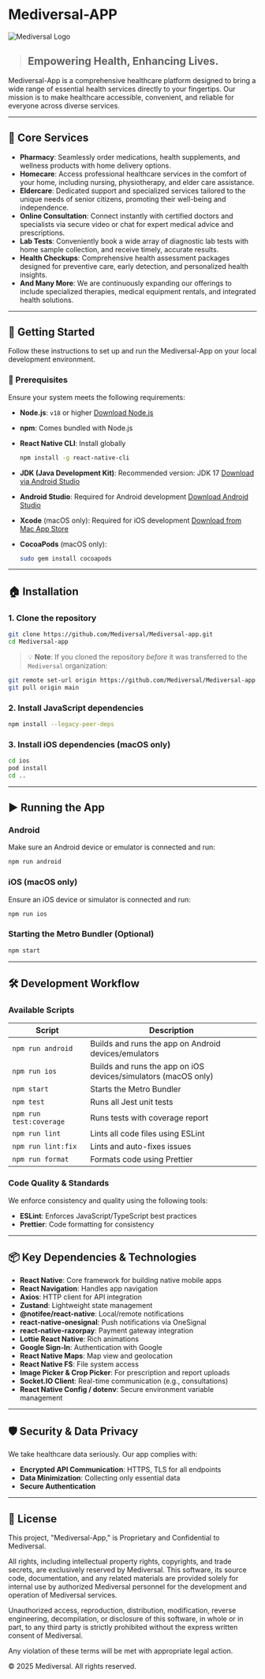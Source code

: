 # Mediversal-APP

![Mediversal Logo](https://www.mediversal.in/logo.png)

> ## Empowering Health, Enhancing Lives.

Mediversal-App is a comprehensive healthcare platform designed to bring a wide range of essential health services directly to your fingertips. Our mission is to make healthcare accessible, convenient, and reliable for everyone across diverse services.

---

## 🌟 Core Services

- **Pharmacy**: Seamlessly order medications, health supplements, and wellness products with home delivery options.
- **Homecare**: Access professional healthcare services in the comfort of your home, including nursing, physiotherapy, and elder care assistance.
- **Eldercare**: Dedicated support and specialized services tailored to the unique needs of senior citizens, promoting their well-being and independence.
- **Online Consultation**: Connect instantly with certified doctors and specialists via secure video or chat for expert medical advice and prescriptions.
- **Lab Tests**: Conveniently book a wide array of diagnostic lab tests with home sample collection, and receive timely, accurate results.
- **Health Checkups**: Comprehensive health assessment packages designed for preventive care, early detection, and personalized health insights.
- **And Many More**: We are continuously expanding our offerings to include specialized therapies, medical equipment rentals, and integrated health solutions.

---

## 🚀 Getting Started

Follow these instructions to set up and run the Mediversal-App on your local development environment.

### 🔧 Prerequisites

Ensure your system meets the following requirements:

- **Node.js**: `v18` or higher
  [Download Node.js](https://nodejs.org/en/download/current/)
- **npm**: Comes bundled with Node.js
- **React Native CLI**: Install globally

  ```bash
  npm install -g react-native-cli
  ```

- **JDK (Java Development Kit)**: Recommended version: JDK 17
  [Download via Android Studio](https://developer.android.com/studio)
- **Android Studio**: Required for Android development
  [Download Android Studio](https://developer.android.com/studio)
- **Xcode** (macOS only): Required for iOS development
  [Download from Mac App Store](https://apps.apple.com/us/app/xcode/id497799835?mt=12)
- **CocoaPods** (macOS only):

  ```bash
  sudo gem install cocoapods
  ```

---

## 🏠 Installation

### 1. Clone the repository

```bash
git clone https://github.com/Mediversal/Mediversal-app.git
cd Mediversal-app
```

> 💡 **Note**: If you cloned the repository _before_ it was transferred to the `Mediversal` organization:

```bash
git remote set-url origin https://github.com/Mediversal/Mediversal-app.git
git pull origin main
```

### 2. Install JavaScript dependencies

```bash
npm install --legacy-peer-deps
```

### 3. Install iOS dependencies (macOS only)

```bash
cd ios
pod install
cd ..
```

---

## ▶️ Running the App

### Android

Make sure an Android device or emulator is connected and run:

```bash
npm run android
```

### iOS (macOS only)

Ensure an iOS device or simulator is connected and run:

```bash
npm run ios
```

### Starting the Metro Bundler (Optional)

```bash
npm start
```

---

## 🛠️ Development Workflow

### Available Scripts

| Script                  | Description                                                    |
| ----------------------- | -------------------------------------------------------------- |
| `npm run android`       | Builds and runs the app on Android devices/emulators           |
| `npm run ios`           | Builds and runs the app on iOS devices/simulators (macOS only) |
| `npm start`             | Starts the Metro Bundler                                       |
| `npm test`              | Runs all Jest unit tests                                       |
| `npm run test:coverage` | Runs tests with coverage report                                |
| `npm run lint`          | Lints all code files using ESLint                              |
| `npm run lint:fix`      | Lints and auto-fixes issues                                    |
| `npm run format`        | Formats code using Prettier                                    |

### Code Quality & Standards

We enforce consistency and quality using the following tools:

- **ESLint**: Enforces JavaScript/TypeScript best practices
- **Prettier**: Code formatting for consistency

---

## 📦 Key Dependencies & Technologies

- **React Native**: Core framework for building native mobile apps
- **React Navigation**: Handles app navigation
- **Axios**: HTTP client for API integration
- **Zustand**: Lightweight state management
- **@notifee/react-native**: Local/remote notifications
- **react-native-onesignal**: Push notifications via OneSignal
- **react-native-razorpay**: Payment gateway integration
- **Lottie React Native**: Rich animations
- **Google Sign-In**: Authentication with Google
- **React Native Maps**: Map view and geolocation
- **React Native FS**: File system access
- **Image Picker & Crop Picker**: For prescription and report uploads
- **Socket.IO Client**: Real-time communication (e.g., consultations)
- **React Native Config / dotenv**: Secure environment variable management

---

## 🛡️ Security & Data Privacy

We take healthcare data seriously. Our app complies with:

- **Encrypted API Communication**: HTTPS, TLS for all endpoints
- **Data Minimization**: Collecting only essential data
- **Secure Authentication**

---

## 📝 License

This project, "Mediversal-App," is Proprietary and Confidential to Mediversal.

All rights, including intellectual property rights, copyrights, and trade secrets, are exclusively reserved by Mediversal. This software, its source code, documentation, and any related materials are provided solely for internal use by authorized Mediversal personnel for the development and operation of Mediversal services.

Unauthorized access, reproduction, distribution, modification, reverse engineering, decompilation, or disclosure of this software, in whole or in part, to any third party is strictly prohibited without the express written consent of Mediversal.

Any violation of these terms will be met with appropriate legal action.

© 2025 Mediversal. All rights reserved.
